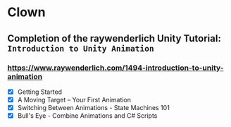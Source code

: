 # Clown

## Completion of the raywenderlich Unity Tutorial: `Introduction to Unity Animation`

### https://www.raywenderlich.com/1494-introduction-to-unity-animation
- [X] Getting Started
- [X] A Moving Target – Your First Animation
- [X] Switching Between Animations - State Machines 101
- [X] Bull's Eye - Combine Animations and C# Scripts
